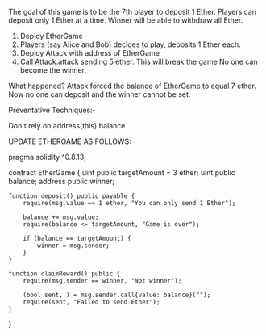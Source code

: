  The goal of this game is to be the 7th player to deposit 1 Ether.
 Players can deposit only 1 Ether at a time.
 Winner will be able to withdraw all Ether.


1. Deploy EtherGame
2. Players (say Alice and Bob) decides to play, deposits 1 Ether each.
2. Deploy Attack with address of EtherGame
3. Call Attack.attack sending 5 ether. This will break the game
   No one can become the winner.

What happened?
Attack forced the balance of EtherGame to equal 7 ether.
Now no one can deposit and the winner cannot be set.

Preventative Techniques:-

Don't rely on address(this).balance

UPDATE ETHERGAME AS FOLLOWS:

pragma solidity ^0.8.13;

contract EtherGame {
    uint public targetAmount = 3 ether;
    uint public balance;
    address public winner;

    function deposit() public payable {
        require(msg.value == 1 ether, "You can only send 1 Ether");

        balance += msg.value;
        require(balance <= targetAmount, "Game is over");

        if (balance == targetAmount) {
            winner = msg.sender;
        }
    }

    function claimReward() public {
        require(msg.sender == winner, "Not winner");

        (bool sent, ) = msg.sender.call{value: balance}("");
        require(sent, "Failed to send Ether");
    }
}

